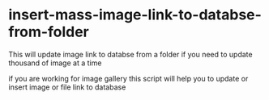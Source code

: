 insert-mass-image-link-to-databse-from-folder
=============================================

This will update image link to databse from a folder if you need to update thousand of image at a time

if you are working for image gallery this script will help you to update or insert image or file link to database



